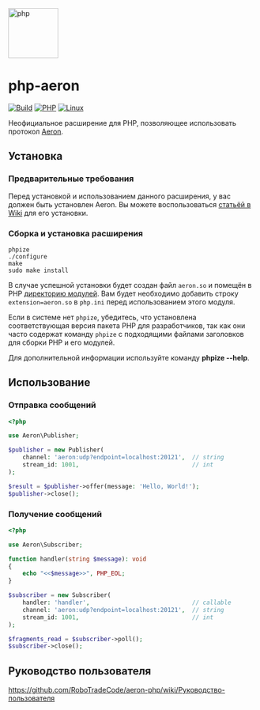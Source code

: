 <img src="https://user-images.githubusercontent.com/44947427/169660344-9298aef6-773f-4451-89e9-cb8de7dfe4af.svg" height="101" alt="php">

# php-aeron

[![Build](https://github.com/RoboTradeCode/aeron-php/actions/workflows/build.yml/badge.svg)](https://github.com/RoboTradeCode/aeron-php/actions/workflows/build.yml)
[![PHP](https://img.shields.io/badge/php-%5E8.0-blue)](https://www.php.net/downloads)
[![Linux](https://img.shields.io/badge/platform-linux-lightgrey)](https://ru.wikipedia.org/wiki/Linux)

Неофициальное расширение для PHP, позволяющее использовать протокол [Aeron](https://github.com/real-logic/aeron).

## Установка

### Предварительные требования

Перед установкой и использованием данного расширения, у вас должен быть установлен Aeron. Вы можете воспользоваться
[статьёй в Wiki](https://github.com/RoboTradeCode/aeron-php/wiki/Установка-Aeron) для его установки.

### Сборка и установка расширения

```shell
phpize
./configure
make
sudo make install
```

В случае успешной установки будет создан файл `aeron.so` и помещён в
PHP [директорию модулей](https://www.php.net/manual/ru/ini.core.php#ini.extension-dir). Вам будет необходимо добавить
строку `extension=aeron.so` в `php.ini` перед использованием этого модуля.

Если в системе нет `phpize`, убедитесь, что установлена соответствующая версия пакета PHP для разработчиков, так как они
часто содержат команду `phpize` с подходящими файлами заголовков для сборки PHP и его модулей.

Для дополнительной информации используйте команду **phpize --help**.

## Использование

### Отправка сообщений

```php
<?php

use Aeron\Publisher;

$publisher = new Publisher(
    channel: 'aeron:udp?endpoint=localhost:20121',  // string
    stream_id: 1001,                                // int
);

$result = $publisher->offer(message: 'Hello, World!');
$publisher->close();
```

### Получение сообщений

```php
<?php

use Aeron\Subscriber;

function handler(string $message): void
{
    echo "<<$message>>", PHP_EOL;
}

$subscriber = new Subscriber(
    handler: 'handler',                             // callable
    channel: 'aeron:udp?endpoint=localhost:20121',  // string
    stream_id: 1001,                                // int
);

$fragments_read = $subscriber->poll();
$subscriber->close();
```

## Руководство пользователя

https://github.com/RoboTradeCode/aeron-php/wiki/Руководство-пользователя
